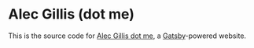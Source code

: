 # Alec Gillis (dot me)

This is the source code for [Alec Gillis dot me](https://www.alecgillis.me), a [Gatsby](https://www.gatsbyjs.org/)-powered website.